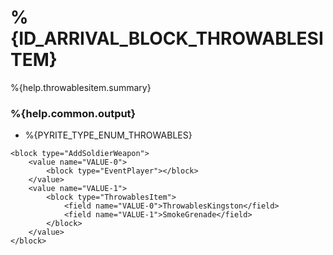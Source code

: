 # %{ID_ARRIVAL_BLOCK_THROWABLESITEM}

%{help.throwablesitem.summary}

### %{help.common.output}

-   %{PYRITE_TYPE_ENUM_THROWABLES}

```
<block type="AddSoldierWeapon">
    <value name="VALUE-0">
        <block type="EventPlayer"></block>
    </value>
    <value name="VALUE-1">
        <block type="ThrowablesItem">
            <field name="VALUE-0">ThrowablesKingston</field>
            <field name="VALUE-1">SmokeGrenade</field>
        </block>
    </value>
</block>
```